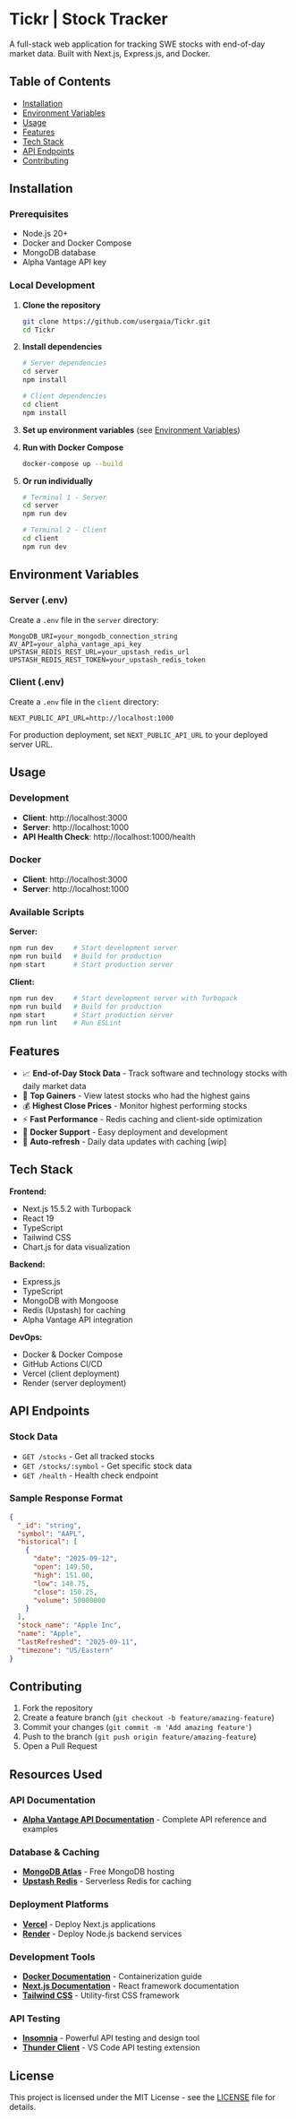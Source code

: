# Tickr | Stock Tracker

A full-stack web application for tracking SWE stocks with end-of-day market data. Built with Next.js, Express.js, and Docker.

## Table of Contents
- [Installation](#installation)
- [Environment Variables](#environment-variables)
- [Usage](#usage)
- [Features](#features)
- [Tech Stack](#tech-stack)
- [API Endpoints](#api-endpoints)
- [Contributing](#contributing)

## Installation

### Prerequisites
- Node.js 20+
- Docker and Docker Compose
- MongoDB database
- Alpha Vantage API key

### Local Development

1. **Clone the repository**
   ```bash
   git clone https://github.com/usergaia/Tickr.git
   cd Tickr
   ```

2. **Install dependencies**
   ```bash
   # Server dependencies
   cd server
   npm install
   
   # Client dependencies
   cd client
   npm install
   ```

3. **Set up environment variables** (see [Environment Variables](#environment-variables))

4. **Run with Docker Compose**
   ```bash
   docker-compose up --build
   ```

5. **Or run individually**
   ```bash
   # Terminal 1 - Server
   cd server
   npm run dev
   
   # Terminal 2 - Client
   cd client
   npm run dev
   ```

## Environment Variables

### Server (.env)
Create a `.env` file in the `server` directory:

```env
MongoDB_URI=your_mongodb_connection_string
AV_API=your_alpha_vantage_api_key
UPSTASH_REDIS_REST_URL=your_upstash_redis_url
UPSTASH_REDIS_REST_TOKEN=your_upstash_redis_token
```

### Client (.env)
Create a `.env` file in the `client` directory:

```env
NEXT_PUBLIC_API_URL=http://localhost:1000
```

For production deployment, set `NEXT_PUBLIC_API_URL` to your deployed server URL.

## Usage

### Development
- **Client**: http://localhost:3000
- **Server**: http://localhost:1000
- **API Health Check**: http://localhost:1000/health

### Docker
- **Client**: http://localhost:3000
- **Server**: http://localhost:1000

### Available Scripts

**Server:**
```bash
npm run dev     # Start development server
npm run build   # Build for production
npm start       # Start production server
```

**Client:**
```bash
npm run dev     # Start development server with Turbopack
npm run build   # Build for production
npm start       # Start production server
npm run lint    # Run ESLint
```

## Features

- 📈 **End-of-Day Stock Data** - Track software and technology stocks with daily market data
- 🚀 **Top Gainers** - View latest stocks who had the highest gains
- 💰 **Highest Close Prices** - Monitor highest performing stocks
- ⚡ **Fast Performance** - Redis caching and client-side optimization
- 🐳 **Docker Support** - Easy deployment and development
- 🔄 **Auto-refresh** - Daily data updates with caching [wip]

## Tech Stack

**Frontend:**
- Next.js 15.5.2 with Turbopack
- React 19
- TypeScript
- Tailwind CSS
- Chart.js for data visualization

**Backend:**
- Express.js
- TypeScript
- MongoDB with Mongoose
- Redis (Upstash) for caching
- Alpha Vantage API integration

**DevOps:**
- Docker & Docker Compose
- GitHub Actions CI/CD
- Vercel (client deployment)
- Render (server deployment)

## API Endpoints

### Stock Data
- `GET /stocks` - Get all tracked stocks
- `GET /stocks/:symbol` - Get specific stock data
- `GET /health` - Health check endpoint

### Sample Response Format
```json
{
  "_id": "string",
  "symbol": "AAPL",
  "historical": [
    {
      "date": "2025-09-12",
      "open": 149.50,
      "high": 151.00,
      "low": 148.75,
      "close": 150.25,
      "volume": 50000000
    }
  ],
  "stock_name": "Apple Inc",
  "name": "Apple",
  "lastRefreshed": "2025-09-11",
  "timezone": "US/Eastern"
}
```

## Contributing

1. Fork the repository
2. Create a feature branch (`git checkout -b feature/amazing-feature`)
3. Commit your changes (`git commit -m 'Add amazing feature'`)
4. Push to the branch (`git push origin feature/amazing-feature`)
5. Open a Pull Request

## Resources Used

### API Documentation
- **[Alpha Vantage API Documentation](https://www.alphavantage.co/documentation/)** - Complete API reference and examples

### Database & Caching
- **[MongoDB Atlas](https://www.mongodb.com/cloud/atlas)** - Free MongoDB hosting
- **[Upstash Redis](https://upstash.com/)** - Serverless Redis for caching

### Deployment Platforms
- **[Vercel](https://vercel.com/docs)** - Deploy Next.js applications
- **[Render](https://render.com/docs)** - Deploy Node.js backend services

### Development Tools
- **[Docker Documentation](https://docs.docker.com/)** - Containerization guide
- **[Next.js Documentation](https://nextjs.org/docs)** - React framework documentation
- **[Tailwind CSS](https://tailwindcss.com/docs)** - Utility-first CSS framework

### API Testing
- **[Insomnia](https://insomnia.rest/)** - Powerful API testing and design tool
- **[Thunder Client](https://www.thunderclient.com/)** - VS Code API testing extension

## License

This project is licensed under the MIT License - see the [LICENSE](LICENSE) file for details.

